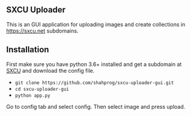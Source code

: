 ## SXCU Uploader 

This is an GUI application for uploading images and create collections in https://sxcu.net subdomains.

## Installation
First make sure you have python 3.6+ installed and get a subdomain at [SXCU](https://sxcu.net) and download the config file. 

- `git clone https://github.com/shahprog/sxcu-uploader-gui.git`
- `cd sxcu-uploader-gui`
- `python app.py`

Go to config tab and select config. Then select image and press upload.